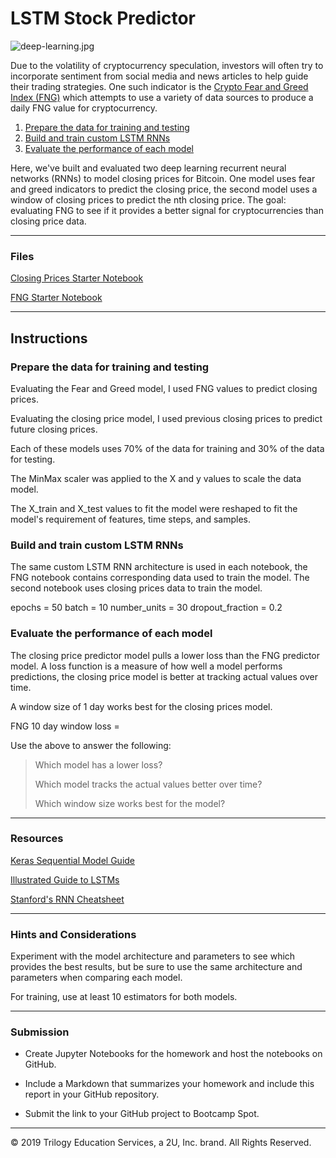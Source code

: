 # LSTM Stock Predictor

![deep-learning.jpg](Images/deep-learning.jpg)

Due to the volatility of cryptocurrency speculation, investors will often try to incorporate sentiment from social media and news articles to help guide their trading strategies. One such indicator is the [Crypto Fear and Greed Index (FNG)](https://alternative.me/crypto/fear-and-greed-index/) which attempts to use a variety of data sources to produce a daily FNG value for cryptocurrency. 

1. [Prepare the data for training and testing](#prepare-the-data-for-training-and-testing)
2. [Build and train custom LSTM RNNs](#build-and-train-custom-lstm-rnns)
3. [Evaluate the performance of each model](#evaluate-the-performance-of-each-model)

Here, we've built and evaluated two deep learning recurrent neural networks (RNNs) to model closing prices for Bitcoin. One model uses fear and greed indicators to predict the closing price, the second model uses a window of closing prices to predict the nth closing price. The goal: evaluating FNG to see if it provides a better signal for cryptocurrencies than closing price data.

- - -

### Files

[Closing Prices Starter Notebook](Starter_Code/lstm_stock_predictor_closing.ipynb)

[FNG Starter Notebook](Starter_Code/lstm_stock_predictor_fng.ipynb)

- - -

## Instructions

### Prepare the data for training and testing

Evaluating the Fear and Greed model, I used FNG values to predict closing prices.

Evaluating the closing price model, I used previous closing prices to predict future closing prices. 

Each of these models uses 70% of the data for training and 30% of the data for testing.

The MinMax scaler was applied to the X and y values to scale the data model.

The X_train and X_test values to fit the model were reshaped to fit the model's requirement of features, time steps, and samples. 

### Build and train custom LSTM RNNs

The same custom LSTM RNN architecture is used in each notebook, the FNG notebook contains corresponding data used to train the model. The second notebook uses closing prices data to train the model. 

epochs = 50
batch = 10
number_units = 30
dropout_fraction = 0.2


### Evaluate the performance of each model

The closing price predictor model pulls a lower loss than the FNG predictor model. A loss function is a measure of how well a model performs predictions, the closing price model is better at tracking actual values over time. 

A window size of 1 day works best for the closing prices model. 

FNG 10 day window loss =

Use the above to answer the following:

> Which model has a lower loss?
>
> Which model tracks the actual values better over time?
>
> Which window size works best for the model?

- - -

### Resources

[Keras Sequential Model Guide](https://keras.io/getting-started/sequential-model-guide/)

[Illustrated Guide to LSTMs](https://towardsdatascience.com/illustrated-guide-to-lstms-and-gru-s-a-step-by-step-explanation-44e9eb85bf21)

[Stanford's RNN Cheatsheet](https://stanford.edu/~shervine/teaching/cs-230/cheatsheet-recurrent-neural-networks)

- - -

### Hints and Considerations

Experiment with the model architecture and parameters to see which provides the best results, but be sure to use the same architecture and parameters when comparing each model.

For training, use at least 10 estimators for both models.

- - -

### Submission

* Create Jupyter Notebooks for the homework and host the notebooks on GitHub.

* Include a Markdown that summarizes your homework and include this report in your GitHub repository.

* Submit the link to your GitHub project to Bootcamp Spot.

- - -

© 2019 Trilogy Education Services, a 2U, Inc. brand. All Rights Reserved.
